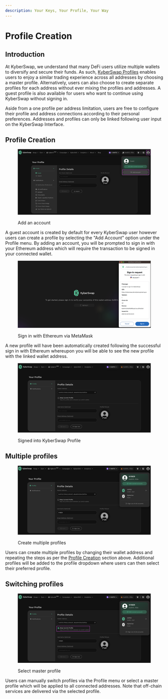 ```yaml
---
description: Your Keys, Your Profile, Your Way
---
```


# Profile Creation

## Introduction

At KyberSwap, we understand that many DeFi users utilize multiple wallets to diversify and secure their funds. As such, [KyberSwap Profiles](./) enables users to enjoy a similar trading experience across all addresses by choosing a master profile. Alternatively, users can also choose to create separate profiles for each address without ever mixing the profiles and addresses. A guest profile is also available for users who want to continue using KyberSwap without signing in.&#x20;

Aside from a one profile per address limitation, users are free to configure their profile and address connections according to their personal preferences. Addresses and profiles can only be linked following user input on the KyberSwap Interface.

## Profile Creation

<figure><img src="../../../.gitbook/assets/UserProfile_AddAccountButton.png" alt=""><figcaption><p>Add an account</p></figcaption></figure>

A guest account is created by default for every KyberSwap user however users can create a profile by selecting the "Add Account" option under the Profile menu. By adding an account, you will be prompted to sign in with your Ethereum address which will require the transaction to be signed in your connected wallet.

<figure><img src="../../../.gitbook/assets/UserProfile_SignInMetamask.png" alt=""><figcaption><p>Sign in with Ethereum via MetaMask</p></figcaption></figure>

A new profile will have been automatically created following the successful sign in with Ethereum whereupon you will be able to see the new profile with the linked wallet address.

<figure><img src="../../../.gitbook/assets/UserProfile_SignedIn.png" alt=""><figcaption><p>Signed into KyberSwap Profile</p></figcaption></figure>

## Multiple profiles

<figure><img src="../../../.gitbook/assets/UserProfile_SignedInMultiple.png" alt=""><figcaption><p>Create multiple profiles</p></figcaption></figure>

Users can create multiple profiles by changing their wallet address and repeating the steps as per the [Profile Creation](profile-creation.md#profile-creation) section above. Additional profiles will be added to the profile dropdown where users can then select their preferred profile.

## Switching profiles

<figure><img src="../../../.gitbook/assets/UserProfile_SwitchProfile.png" alt=""><figcaption><p>Select master profile</p></figcaption></figure>

Users can manually switch profiles via the Profile menu or select a master profile which will be applied to all connected addresses. Note that off-chain services are delivered via the selected profile.
